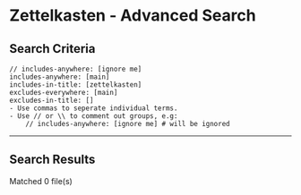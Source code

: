 # Zettelkasten - Advanced Search

## Search Criteria

    // includes-anywhere: [ignore me]
    includes-anywhere: [main]
    includes-in-title: [zettelkasten]
    excludes-everywhere: [main]
    excludes-in-title: []
    - Use commas to seperate individual terms.
    - Use // or \\ to comment out groups, e.g:
        // includes-anywhere: [ignore me] # will be ignored

---

## Search Results
Matched 0 file(s)


